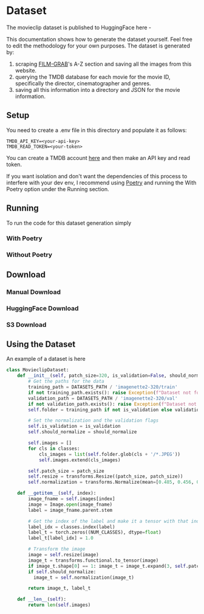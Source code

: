 # Dataset

The movieclip dataset is published to HuggingFace here - 

This documentation shows how to generate the dataset yourself. Feel free to edit the methodology for your own purposes.
The dataset is generated by:

1. scraping [FILM-GRAB](https://film-grab.com/)'s A-Z section and saving all the images from this website.
2. querying the TMDB database for each movie for the movie ID, specifically the director, cinematographer and genres.
3. saving all this information into a directory and JSON for the movie information.

## Setup

You need to create a .env file in this directory and populate it as follows:

```env
TMDB_API_KEY=<your-api-key>
TMDB_READ_TOKEN=<your-token>
```

You can create a TMDB account [here](https://www.themoviedb.org/) and then make an API key and read token. 

If you want isolation and don't want the dependencies of this process to interfere with your dev env, I recommend using [Poetry](https://python-poetry.org/docs/basic-usage/) and running the With Poetry option under the Running section. 


## Running

To run the code for this dataset generation simply

### With Poetry

### Without Poetry

## Download

### Manual Download

### HuggingFace Download

### S3 Download


## Using the Dataset

An example of a dataset is here

```python
class MovieclipDataset: 
    def __init__(self, patch_size=320, is_validation=False, should_normalize=True):
        # Get the paths for the data
        training_path = DATASETS_PATH / 'imagenette2-320/train'
        if not training_path.exists(): raise Exception(f"Dataset not found at {training_path}")
        validation_path = DATASETS_PATH / 'imagenette2-320/val'
        if not validation_path.exists(): raise Exception(f"Dataset not found at {validation_path}")
        self.folder = training_path if not is_validation else validation_path

        # Set the normalization and the validation flags
        self.is_validation = is_validation
        self.should_normalize = should_normalize

        self.images = []
        for cls in classes:
            cls_images = list(self.folder.glob(cls + '/*.JPEG'))
            self.images.extend(cls_images)

        self.patch_size = patch_size
        self.resize = transforms.Resize((patch_size, patch_size))
        self.normalization = transforms.Normalize(mean=[0.485, 0.456, 0.406], std=[0.229, 0.224, 0.225])

    def __getitem__(self, index):
        image_fname = self.images[index]
        image = Image.open(image_fname)
        label = image_fname.parent.stem

        # Get the index of the label and make it a tensor with that index as 1
        label_idx = classes.index(label)
        label_t = torch.zeros((NUM_CLASSES), dtype=float)
        label_t[label_idx] = 1.0

        # Transform the image
        image = self.resize(image)
        image_t = transforms.functional.to_tensor(image)
        if image_t.shape[0] == 1: image_t = image_t.expand(3, self.patch_size, self.patch_size)
        if self.should_normalize:
          image_t = self.normalization(image_t)

        return image_t, label_t

    def __len__(self):
        return len(self.images)
```